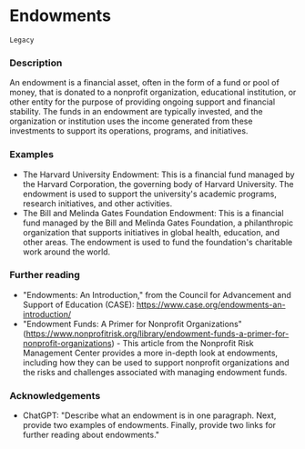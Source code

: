 # Endowments

`Legacy`

### Description

An endowment is a financial asset, often in the form of a fund or pool of money, that is donated to a nonprofit organization, educational institution, or other entity for the purpose of providing ongoing support and financial stability. The funds in an endowment are typically invested, and the organization or institution uses the income generated from these investments to support its operations, programs, and initiatives.

### Examples

- The Harvard University Endowment: This is a financial fund managed by the Harvard Corporation, the governing body of Harvard University. The endowment is used to support the university's academic programs, research initiatives, and other activities.
- The Bill and Melinda Gates Foundation Endowment: This is a financial fund managed by the Bill and Melinda Gates Foundation, a philanthropic organization that supports initiatives in global health, education, and other areas. The endowment is used to fund the foundation's charitable work around the world.

### Further reading

- "Endowments: An Introduction," from the Council for Advancement and Support of Education (CASE): https://www.case.org/endowments-an-introduction/
- "Endowment Funds: A Primer for Nonprofit Organizations" (https://www.nonprofitrisk.org/library/endowment-funds-a-primer-for-nonprofit-organizations) - This article from the Nonprofit Risk Management Center provides a more in-depth look at endowments, including how they can be used to support nonprofit organizations and the risks and challenges associated with managing endowment funds.

### Acknowledgements

- ChatGPT: "Describe what an endowment is in one paragraph. Next, provide two examples of endowments. Finally, provide two links for further reading about endowments."
